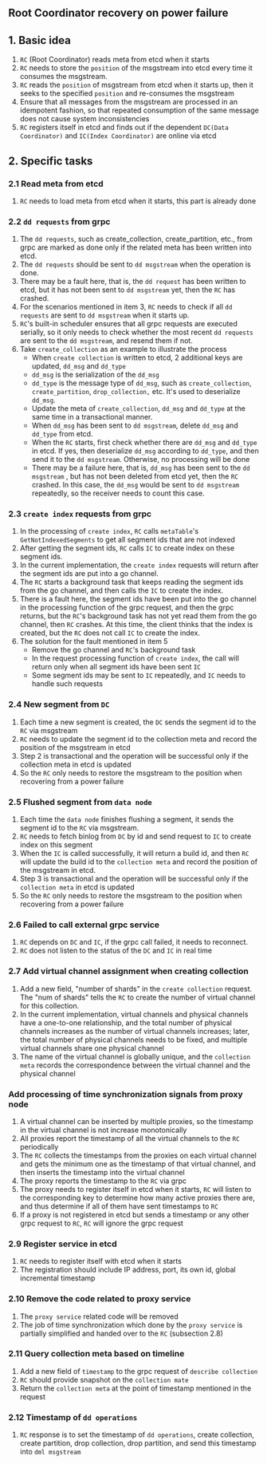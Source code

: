 ## Root Coordinator recovery on power failure

## 1. Basic idea

1. `RC` (Root Coordinator) reads meta from etcd when it starts
2. `RC` needs to store the `position` of the msgstream into etcd every time it consumes the msgstream.
3. `RC` reads the `position` of msgstream from etcd when it starts up, then it seeks to the specified `position` and re-consumes the msgstream
4. Ensure that all messages from the msgstream are processed in an idempotent fashion, so that repeated consumption of the same message does not cause system inconsistencies
5. `RC` registers itself in etcd and finds out if the dependent `DC(Data Coordinator)` and `IC(Index Coordinator)` are online via etcd

## 2. Specific tasks

### 2.1 Read meta from etcd

1. `RC` needs to load meta from etcd when it starts, this part is already done

### 2.2 `dd requests` from grpc

1. The `dd requests`, such as create_collection, create_partition, etc., from grpc are marked as done only if the related meta has been written into etcd.
2. The `dd requests` should be sent to `dd msgstream` when the operation is done.
3. There may be a fault here, that is, the `dd request` has been written to etcd, but it has not been sent to `dd msgstream` yet, then the `RC` has crashed.
4. For the scenarios mentioned in item 3, `RC` needs to check if all `dd requests` are sent to `dd msgstream` when it starts up.
5. `RC`'s built-in scheduler ensures that all grpc requests are executed serially, so it only needs to check whether the most recent `dd requests` are sent to the `dd msgstream`, and resend them if not.
6. Take `create_collection` as an example to illustrate the process
   - When `create collection` is written to etcd, 2 additional keys are updated, `dd_msg` and `dd_type`
   - `dd_msg` is the serialization of the `dd_msg`
   - `dd_type` is the message type of `dd_msg`, such as `create_collection`, `create_partition`, `drop_collection,` etc. It's used to deserialize `dd_msg`.
   - Update the meta of `create_collection`, `dd_msg` and `dd_type` at the same time in a transactional manner.
   - When `dd_msg` has been sent to `dd msgstream`, delete `dd_msg` and `dd_type` from etcd.
   - When the `RC` starts, first check whether there are `dd_msg` and `dd_type` in etcd. If yes, then deserialize `dd_msg` according to `dd_type`, and then send it to the `dd msgstream`. Otherwise, no processing will be done
   - There may be a failure here, that is, `dd_msg` has been sent to the `dd msgstream` , but has not been deleted from etcd yet, then the `RC` crashed. In this case, the `dd_msg` would be sent to `dd msgstream` repeatedly, so the receiver needs to count this case.

### 2.3 `create index` requests from grpc

1. In the processing of `create index`, `RC` calls `metaTable`'s `GetNotIndexedSegments` to get all segment ids that are not indexed
2. After getting the segment ids, `RC` calls `IC` to create index on these segment ids.
3. In the current implementation, the `create index` requests will return after the segment ids are put into a go channel.
4. The `RC` starts a background task that keeps reading the segment ids from the go channel, and then calls the `IC` to create the index.
5. There is a fault here, the segment ids have been put into the go channel in the processing function of the grpc request, and then the grpc returns, but the `RC`'s background task has not yet read them from the go channel, then `RC` crashes. At this time, the client thinks that the index is created, but the `RC` does not call `IC` to create the index.
6. The solution for the fault mentioned in item 5
   - Remove the go channel and `RC`'s background task
   - In the request processing function of `create index`, the call will return only when all segment ids have been sent `IC`
   - Some segment ids may be sent to `IC` repeatedly, and `IC` needs to handle such requests

### 2.4 New segment from `DC`

1. Each time a new segment is created, the `DC` sends the segment id to the `RC` via msgstream
2. `RC` needs to update the segment id to the collection meta and record the position of the msgstream in etcd
3. Step 2 is transactional and the operation will be successful only if the collection meta in etcd is updated
4. So the `RC` only needs to restore the msgstream to the position when recovering from a power failure

### 2.5 Flushed segment from `data node`

1. Each time the `data node` finishes flushing a segment, it sends the segment id to the `RC` via msgstream.
2. `RC` needs to fetch binlog from `DC` by id and send request to `IC` to create index on this segment
3. When the `IC` is called successfully, it will return a build id, and then `RC` will update the build id to the `collection meta` and record the position of the msgstream in etcd.
4. Step 3 is transactional and the operation will be successful only if the `collection meta` in etcd is updated
5. So the `RC` only needs to restore the msgstream to the position when recovering from a power failure

### 2.6 Failed to call external grpc service

1. `RC` depends on `DC` and `IC`, if the grpc call failed, it needs to reconnect.
2. `RC` does not listen to the status of the `DC` and `IC` in real time

### 2.7 Add virtual channel assignment when creating collection

1. Add a new field, "number of shards" in the `create collection` request. The "num of shards" tells the `RC` to create the number of virtual channel for this collection.
2. In the current implementation, virtual channels and physical channels have a one-to-one relationship, and the total number of physical channels increases as the number of virtual channels increases; later, the total number of physical channels needs to be fixed, and multiple virtual channels share one physical channel
3. The name of the virtual channel is globally unique, and the `collection meta` records the correspondence between the virtual channel and the physical channel

### Add processing of time synchronization signals from proxy node

1. A virtual channel can be inserted by multiple proxies, so the timestamp in the virtual channel is not increase monotonically
2. All proxies report the timestamp of all the virtual channels to the `RC` periodically
3. The `RC` collects the timestamps from the proxies on each virtual channel and gets the minimum one as the timestamp of that virtual channel, and then inserts the timestamp into the virtual channel
4. The proxy reports the timestamp to the `RC` via grpc
5. The proxy needs to register itself in etcd when it starts, `RC` will listen to the corresponding key to determine how many active proxies there are, and thus determine if all of them have sent timestamps to `RC`
6. If a proxy is not registered in etcd but sends a timestamp or any other grpc request to `RC`, `RC` will ignore the grpc request

### 2.9 Register service in etcd

1. `RC` needs to register itself with etcd when it starts
2. The registration should include IP address, port, its own id, global incremental timestamp

### 2.10 Remove the code related to proxy service

1. The `proxy service` related code will be removed
2. The job of time synchronization which done by the `proxy service` is partially simplified and handed over to the `RC` (subsection 2.8)

### 2.11 Query collection meta based on timeline

1. Add a new field of `timestamp` to the grpc request of `describe collection`
2. `RC` should provide snapshot on the `collection mate`
3. Return the `collection meta` at the point of timestamp mentioned in the request

### 2.12 Timestamp of `dd operations`

1. `RC` response is to set the timestamp of `dd operations`, create collection, create partition, drop collection, drop partition, and send this timestamp into `dml msgstream`
